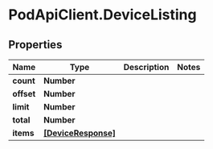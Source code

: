 # PodApiClient.DeviceListing

## Properties

Name | Type | Description | Notes
------------ | ------------- | ------------- | -------------
**count** | **Number** |  | 
**offset** | **Number** |  | 
**limit** | **Number** |  | 
**total** | **Number** |  | 
**items** | [**[DeviceResponse]**](DeviceResponse.md) |  | 


